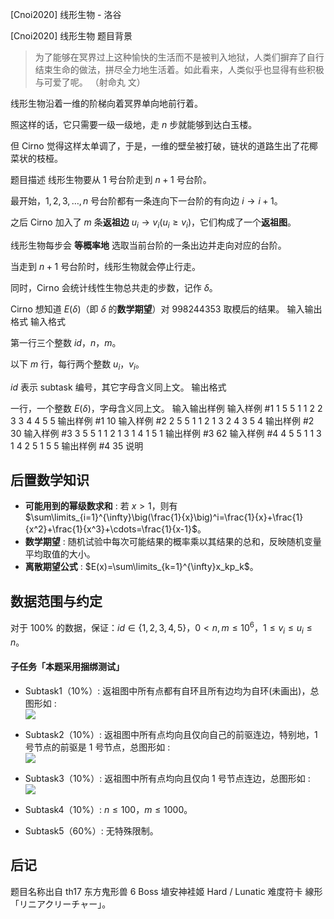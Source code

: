 



[Cnoi2020] 线形生物 - 洛谷














[Cnoi2020] 线形生物
题目背景
> 为了能够在冥界过上这种愉快的生活而不是被判入地狱，人类们摒弃了自行结束生命的做法，拼尽全力地生活着。如此看来，人类似乎也显得有些积极与可爱了呢。  （射命丸 文） 

线形生物沿着一维的阶梯向着冥界单向地前行着。

照这样的话，它只需要一级一级地，走 $n$ 步就能够到达白玉楼。

但 Cirno 觉得这样太单调了，于是，一维的壁垒被打破，链状的道路生出了花椰菜状的枝桠。


题目描述
线形生物要从 $1$ 号台阶走到 $n+1$ 号台阶。

最开始，$1,2,3,\ldots,n$ 号台阶都有一条连向下一台阶的有向边 $i\rightarrow i+1$。

之后 Cirno 加入了 $m$ 条**返祖边** $u_i \rightarrow v_i (u_i \ge v_i)$，它们构成了一个**返祖图**。

线形生物每步会 **等概率地** 选取当前台阶的一条出边并走向对应的台阶。

当走到 $n+1$ 号台阶时，线形生物就会停止行走。

同时，Cirno 会统计线性生物总共走的步数，记作 $\delta$。

Cirno 想知道 $E(\delta)$（即 $\delta$ 的**数学期望**）对 $998244353$ 取模后的结果。
输入输出格式
输入格式

第一行三个整数 $id$，$n$，$m$。

以下 $m$ 行，每行两个整数 $u_i$，$v_i$。

$id$ 表示 subtask 编号，其它字母含义同上文。
输出格式

一行，一个整数 $E(\delta)$，字母含义同上文。
输入输出样例
输入样例 #1
1 5 5
1 1
2 2
3 3
4 4
5 5
输出样例 #1
10
输入样例 #2
2 5 5
1 1
2 1
3 2
4 3
5 4
输出样例 #2
30
输入样例 #3
3 5 5
1 1
2 1
3 1
4 1
5 1
输出样例 #3
62
输入样例 #4
4 5 5
1 1
3 1
4 2
5 1
5 5
输出样例 #4
35
说明
## 后置数学知识
 - **可能用到的幂级数求和** : 若 $x>1$，则有 $\sum\limits_{i=1}^{\infty}\big(\frac{1}{x}\big)^i=\frac{1}{x}+\frac{1}{x^2}+\frac{1}{x^3}+\cdots=\frac{1}{x-1}$。
 - **数学期望** : 随机试验中每次可能结果的概率乘以其结果的总和，反映随机变量平均取值的大小。
 - **离散期望公式** : $E(x)=\sum\limits_{k=1}^{\infty}x_kp_k$。
 
## 数据范围与约定

对于 $100\%$ 的数据，保证：$id \in \{1,2,3,4,5\}$，$0 < n,m \le 10^6$，$1 \le v_i \le u_i \le n$。

#### 子任务「本题采用捆绑测试」

 - Subtask1（$10\%$）: 返祖图中所有点都有自环且所有边均为自环(未画出)，总图形如 :  
 ![](https://cdn.luogu.com.cn/upload/image_hosting/6fikv6ft.png)
   
 - Subtask2（$10\%$）: 返祖图中所有点均向且仅向自己的前驱连边，特别地，$1$ 号节点的前驱是 $1$ 号节点，总图形如 :  
   ![](https://cdn.luogu.com.cn/upload/image_hosting/6rc9dazb.png)
 
 - Subtask3（$10\%$）: 返祖图中所有点均向且仅向 $1$ 号节点连边，总图形如 :  
 ![](https://cdn.luogu.com.cn/upload/image_hosting/wup1ctvu.png)
 
 - Subtask4（$10\%$）: $n \le 100$，$m \le 1000$。
 
 - Subtask5（$60\%$）: 无特殊限制。
 
 ## 后记
 
  题目名称出自 th17 东方鬼形兽 6 Boss 埴安神袿姬 Hard / Lunatic 难度符卡 線形「リニアクリーチャー」。
  






